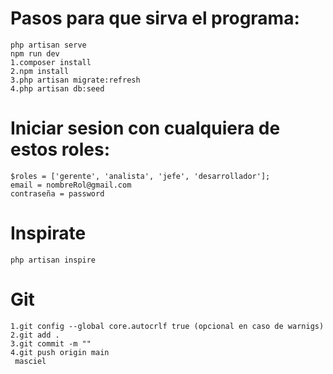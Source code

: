      

# Pasos para que sirva el programa:
    php artisan serve
    npm run dev
    1.composer install
    2.npm install
    3.php artisan migrate:refresh
    4.php artisan db:seed 
# Iniciar sesion con cualquiera de estos roles:
    $roles = ['gerente', 'analista', 'jefe', 'desarrollador'];
    email = nombreRol@gmail.com
    contraseña = password
# Inspirate
    php artisan inspire
# Git
    1.git config --global core.autocrlf true (opcional en caso de warnigs)
    2.git add .
    3.git commit -m "" 
    4.git push origin main
     masciel